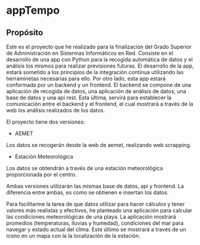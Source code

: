 # appTempo

## Propósito

Este es el proyecto que he realizado para la finalización del Grado Superior de Administración en Sistermas Informáticos en Red. Consiste en el desarrollo de una app con Python para la recogida automática de datos y el análisis los mismos para realizar previsiones futuras. El desarrollo de la app, estará sometido a los principios
de la integración continua utilizando las herraminetas necesarias para ello.
Por otro lado, esta app estará conformada por un backend y un frontend. El backend se compone de una aplicación de recogida de datos, una aplicación de análisis de datos, una base de datos y una api rest. Esta última, servirá para
establecer la comunicación entre el backend y el frontend, el cual mostrará a través de la web los análisis realizados de los datos.

 El proyecto tiene dos versiones:

- AEMET

Los datos se recogerán desde la web de aemet, realizando web scrapping.

- Estación Meteorológica

Los datos se obtendrán a través de una estación meteorológica proporcionada por el centro.

Ambas versiones utilizarán las mismas base de datos, api y frontend. La diferencia entre ambas, es como se obtienen e insertan los datos.

Para facilitarme la tarea de que datos utilizar para hacer cálculos y tener valores más realistas y efectivos, he planteado una aplicación para calcular las condiciones meteorológicas de una playa. La aplicación mostrará promedios (temperaturas, lluvias y humedad), condiciones del mar para navegar y estado actual del clima. Este último se mostrará a través de un icono en un mapa con la la localización de la estación.
